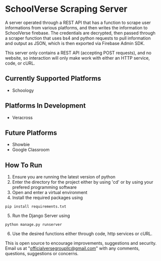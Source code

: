 # SchoolVerse Scraping Server

A server operated through a REST API that has a function to scrape user informations from various platforms, and then writes the information to SchoolVerse firebase. The credentials are decrypted, then passed through a scraper function that uses bs4 and python requests to pull information and output as JSON, which is then exported via Firebase Admin SDK. 

This server only contains a REST API (accepting POST requests), and no website, so interaction will only make work with either an HTTP service, code, or cURL. 

## Currently Supported Platforms
- Schoology

## Platforms In Development
- Veracross

## Future Platforms
- Showbie
- Google Classroom

## How To Run
1. Ensure you are running the latest version of python
2. Enter the directory for the project either by using 'cd' or by using your prefered programming software
3. Open and enter a virtual environment
4. Install the required packages using 
~~~
pip install requirements.txt
~~~
5. Run the Django Server using 
~~~
python manage.py runserver
~~~
6. Use the desired functions either through code, http services or cURL. 

This is open source to encourage improvements, suggestions and security. Email us at "officialversegroupllc@gmail.com" with any comments, questions, suggestions or concerns.



